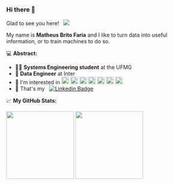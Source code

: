 ### Hi there 👋 

Glad to see you here! &nbsp; ![](https://visitor-badge.glitch.me/badge?page_id=mbfaria.mbfaria)

My name is **Matheus Brito Faria** and I like to turn data into useful information, or to train machines to do so.

💻 **Abstract:**

- 👨‍💻 **Systems Engineering student**  at the UFMG
- 🧡 **Data Engineer**  at Inter
- 🚀 I'm interested in <img height="20" src="https://cdn.jsdelivr.net/npm/simple-icons@v3/icons/python.svg" /> <img height="20" src="https://cdn.jsdelivr.net/npm/simple-icons@3.13.0/icons/numpy.svg" /> <img height="20" src="https://cdn.jsdelivr.net/npm/simple-icons@v3/icons/pytorch.svg" /> <img height="20" src="https://cdn.jsdelivr.net/npm/simple-icons@3.13.0/icons/tensorflow.svg" /> <img height="20" src="https://cdn.jsdelivr.net/npm/simple-icons@v3/icons/linux.svg" /> <img height="20" src="https://cdn.jsdelivr.net/npm/simple-icons@3.13.0/icons/postgresql.svg" /> <img height="20" src="https://cdn.jsdelivr.net/npm/simple-icons@3.13.0/icons/tableau.svg" />
- 💬 That's my &nbsp; [![Linkedin Badge](https://img.shields.io/badge/-LinkedIn-0e76a8?style=flat-square&logo=Linkedin&logoColor=white)](https://www.linkedin.com/in/matheus-brito-faria-2202/)

📈 **My GitHub Stats:**

<p>
  <img height="180em" src="https://github-readme-stats.vercel.app/api?username=mbfaria&show_icons=true&hide_border=true&&count_private=true&include_all_commits=true" />
  <img height="180em" src="https://github-readme-stats.vercel.app/api/top-langs/?username=mbfaria&exclude_repo=KNN-Image-Classification&show_icons=true&hide_border=true&layout=compact&langs_count=8"/>
</p>

<!--
**mbfaria/mbfaria** is a ✨ _special_ ✨ repository because its `README.md` (this file) appears on your GitHub profile.

Here are some ideas to get you started:

- 🔭 I’m currently working on ...
- 🌱 I’m currently learning ...
- 👯 I’m looking to collaborate on ...
- 🤔 I’m looking for help with ...
- 💬 Ask me about ...
- 📫 How to reach me: ...
- 😄 Pronouns: ...
- ⚡ Fun fact: ...
-->
